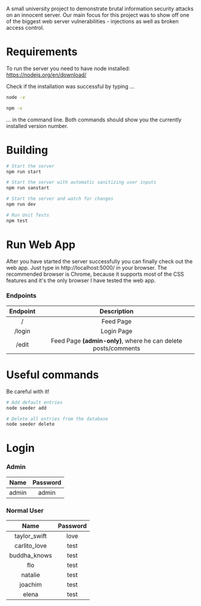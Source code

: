 A small university project to demonstrate brutal information security attacks on an innocent server. Our main focus for this project was to show off one of the biggest web server vulnerabilities - injections as well as broken access control.

# Requirements

To run the server you need to have node installed:
https://nodejs.org/en/download/

Check if the installation was successful by typing ... 
```bash
node -v

npm -v
```
... in the command line. Both commands should show you the currently installed version number.

# Building

```bash
# Start the server
npm run start

# Start the server with automatic sanitizing user inputs
npm run sanstart

# Start the server and watch for changes
npm run dev

# Run Unit Tests
npm test
```

# Run Web App
After you have started the server successfully you can finally check out the web app. Just type in http://localhost:5000/ in your browser. The recommended browser is Chrome, because it supports most of the CSS features and it's the only browser I have tested the web app.

### Endpoints

| Endpoint  |  Description |
|:-:|:-:|
| /  | Feed Page |
| /login  | Login Page |
| /edit  | Feed Page **(admin-only)**, where he can delete posts/comments |

# Useful commands
Be careful with it!

```bash
# Add default entries
node seeder add

# Delete all entries from the database
node seeder delete
```


# Login 

### Admin

| Name  |  Password |
|:-:|:-:|
| admin  | admin |

### Normal User
| Name  |  Password |
|:-:|:-:|
| taylor_swift  | love  |
| carlito_love  | test  |
| buddha_knows  | test  |
| flo  | test  |
| natalie  | test  |
| joachim  | test  |
| elena  | test  |

